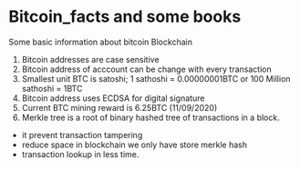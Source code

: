 # Bitcoin_facts and some books
Some basic information about bitcoin Blockchain
1) Bitcoin addresses are case sensitive
2) Bitcoin address of acccount can be change with every transaction
3) Smallest unit BTC is satoshi; 1 sathoshi = 0.00000001BTC or 100 Million sathoshi = 1BTC
4) Bitcoin address uses ECDSA for digital signature
5) Current BTC mining reward is 6.25BTC (11/09/2020)
6) Merkle tree is a root of binary hashed tree of transactions in a block.
  - it prevent transaction tampering 
  - reduce space in blockchain we only have store merkle hash
  - transaction lookup in less time.

